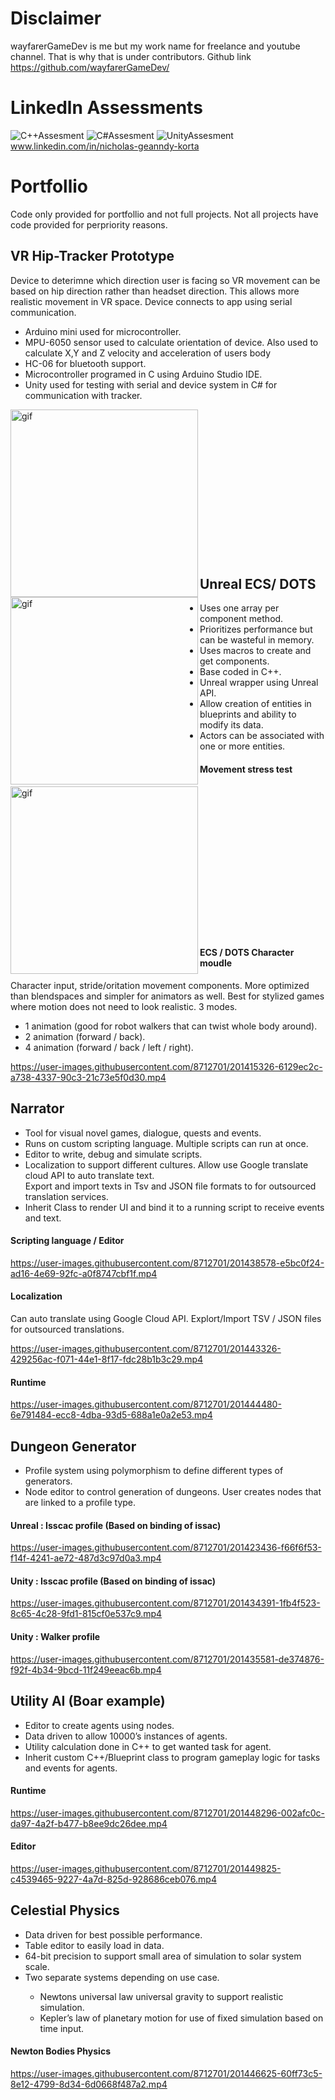 # Disclaimer
wayfarerGameDev is me but my work name for freelance and youtube channel.
That is why that is under contributors.
Github link
https://github.com/wayfarerGameDev/

# Linkedln Assessments
![C++Assesment](https://user-images.githubusercontent.com/8712701/202349448-41a0f608-432c-4035-a28c-ab3db9f61a45.png)
![C#Assesment](https://user-images.githubusercontent.com/8712701/202349460-82370e18-6b3b-49a9-8ff7-f58167713dd7.png)
![UnityAssesment](https://user-images.githubusercontent.com/8712701/202349465-5d8b61fa-6f0c-401a-bf0b-3c87f12a7dc7.png)
www.linkedin.com/in/nicholas-geanndy-korta

# Portfollio

<p>
  Code only provided for portfollio and not full projects. Not all projects have code provided for perpriority reasons.
</p>

<h2>VR Hip-Tracker Prototype</h2></font>
<p>
  Device to deterimne which direction user is facing so VR movement can be based on hip direction rather than headset direction.
  This allows more realistic movement in VR space. Device connects to app using serial communication.
</p>
<ul>
<li>Arduino mini used for microcontroller.</li>
<li>MPU-6050 sensor used to calculate orientation of device. Also used to calculate X,Y and Z velocity and acceleration of users body</li>
<li>HC-06 for bluetooth support.</li>
<li>Microcontroller programed in C using Arduino Studio IDE.</li>
<li>Unity used for testing with serial and device system in C# for communication with tracker.</li>
</ul>
<img align ="left" alt="gif" src="https://github.com/NicholasGennadyKorta/Portfollio/blob/main/README_FILES/VR%20hip-tracker%20Ptototype%20hardware.gif" width=300 height=300>
<img align ="left" alt="gif" src="https://github.com/NicholasGennadyKorta/Portfollio/blob/main/README_FILES/VR%20hip-tracker%20Ptototype%20Unity.gif" width=300 height=300>
<br><br><br><br><br><br><br><br><br><br><br><br><br><br>

<h2>Unreal ECS/ DOTS</h2>
<ul>
<li>Uses one array per component method.</li>
<li>Prioritizes performance but can be wasteful in memory.</li>
<li>Uses macros to create and get components.</li>
<li>Base coded in C++.</li>
<li>Unreal wrapper using Unreal API.</li>
<li>Allow creation of entities in blueprints and ability to modify its data.</li>
<li>Actors can be associated with one or more entities.</li>  
</ul>
<h4>Movement stress test</h4>
<img align ="left" alt="gif" src="https://github.com/NicholasGennadyKorta/Portfollio/blob/main/README_FILES/Unreal%20ECS%20Movement%20Test.gif" width=300 height=300>
<br><br><br><br><br><br><br><br><br><br><br><br><br><br>
<h4>ECS / DOTS Character moudle</h4>
<p>
Character input, stride/oritation movement components. More optimized than blendspaces and simpler for animators as well. Best for stylized games where motion does not need to look realistic.
3 modes. 
</p>
<ul>
<li>1 animation (good for robot walkers that can twist whole body around).</li>
<li>2 animation (forward / back).</li>
<li>4 animation (forward / back / left / right).</li>
</ul>
</p>

https://user-images.githubusercontent.com/8712701/201415326-6129ec2c-a738-4337-90c3-21c73e5f0d30.mp4

<h2>Narrator</h2>

<ul>
<li>Tool for visual novel games, dialogue, quests and events.</li>
<li>Runs on custom scripting language. Multiple scripts can run at once.</li>
<li>Editor to write, debug and simulate scripts.</li>
<li>Localization to support different cultures. Allow use Google translate cloud API to auto translate text. </li>
Export and import texts in Tsv and JSON file formats to for outsourced translation services.
<li>Inherit Class to render UI and bind it to a running script to receive events and text.</li>
</ul>

<h4>Scripting language / Editor</h4>

https://user-images.githubusercontent.com/8712701/201438578-e5bc0f24-ad16-4e69-92fc-a0f8747cbf1f.mp4

<h4>Localization</h4>
<p>
Can auto translate using Google Cloud API.
Explort/Import TSV / JSON files for outsourced translations.
</p>

https://user-images.githubusercontent.com/8712701/201443326-429256ac-f071-44e1-8f17-fdc28b1b3c29.mp4

<h4>Runtime</h4>

https://user-images.githubusercontent.com/8712701/201444480-6e791484-ecc8-4dba-93d5-688a1e0a2e53.mp4

<h2>Dungeon Generator</h2>
<ul>
<li>Profile system using polymorphism to define different types of generators.</li>
<li>Node editor to control generation of dungeons. User creates nodes that are linked to a profile type.</li>
</ul>

<h4>Unreal : Isscac profile (Based on binding of issac)</h4>

https://user-images.githubusercontent.com/8712701/201423436-f66f6f53-f14f-4241-ae72-487d3c97d0a3.mp4

<h4>Unity : Isscac profile (Based on binding of issac)</h4>

https://user-images.githubusercontent.com/8712701/201434391-1fb4f523-8c65-4c28-9fd1-815cf0e537c9.mp4

<h4>Unity : Walker profile</h4>

https://user-images.githubusercontent.com/8712701/201435581-de374876-f92f-4b34-9bcd-11f249eeac6b.mp4

<h2>Utility AI (Boar example)</h2>

<ul>
<li>Editor to create agents using nodes.</li>
<li>Data driven to allow 10000’s instances of agents.</li>
<li>Utility calculation done in C++ to get wanted task for agent.</li>
<li>Inherit custom C++/Blueprint class to program gameplay logic for tasks and events for agents.</li>
</ul>

<h4>Runtime</h4>

https://user-images.githubusercontent.com/8712701/201448296-002afc0c-da97-4a2f-b477-b8ee9dc26dee.mp4

<h4>Editor</h4>

https://user-images.githubusercontent.com/8712701/201449825-c4539465-9227-4a7d-825d-928686ceb076.mp4


<h2>Celestial Physics</h2>
<ul>
<li>Data driven for best possible performance.</li>
<li>Table editor to easily load in data.</li>
<li>64-bit precision to support small area of simulation to solar system scale.</li>
<li>Two separate systems depending on use case.</li>
<ul>
<li>Newtons universal law universal gravity to support realistic simulation.</li>
<li>Kepler’s law of planetary motion for use of fixed simulation based on time input.</li>
</ul>
</ul>

<h4>Newton Bodies Physics</h4>

https://user-images.githubusercontent.com/8712701/201446625-60ff73c5-8e12-4799-8d34-6d0668f487a2.mp4



